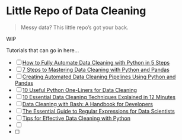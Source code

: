 # Little Repo of Data Cleaning
> Messy data? This little repo’s got your back.

WIP

Tutorials that can go in here...
- [ ] [How to Fully Automate Data Cleaning with Python in 5 Steps](https://www.kdnuggets.com/how-to-fully-automate-data-cleaning-with-python-in-5-steps)
- [ ] [7 Steps to Mastering Data Cleaning with Python and Pandas](https://www.kdnuggets.com/7-steps-to-mastering-data-cleaning-with-python-and-pandas)
- [ ] [Creating Automated Data Cleaning Pipelines Using Python and Pandas](https://www.kdnuggets.com/creating-automated-data-cleaning-pipelines-using-python-and-pandas)
- [ ] [10 Useful Python One-Liners for Data Cleaning](https://www.kdnuggets.com/10-useful-python-one-liners-for-data-cleaning)
- [ ] [10 Essential Data Cleaning Techniques Explained in 12 Minutes](https://www.kdnuggets.com/10-essential-data-cleaning-techniques-explained-in-12-minutes)
- [ ] [Data Cleaning with Bash: A Handbook for Developers](https://www.kdnuggets.com/data-cleaning-with-bash-a-handbook-for-developers)
- [ ] [The Essential Guide to Regular Expressions for Data Scientists](https://www.kdnuggets.com/the-essential-guide-to-regular-expressions-for-data-scientists)
- [ ] [Tips for Effective Data Cleaning with Python](https://www.kdnuggets.com/tips-for-effective-data-cleaning-with-python)
- [ ] []()
- [ ] 
